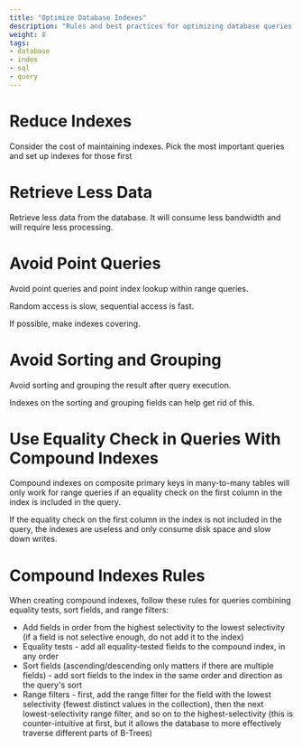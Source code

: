 ```yaml
---
title: "Optimize Database Indexes"
description: "Rules and best practices for optimizing database queries and indexes"
weight: 8
tags:
- database
- index
- sql
- query
---
```


# Reduce Indexes

Consider the cost of maintaining indexes. Pick the most important queries and set up indexes for those first

# Retrieve Less Data

Retrieve less data from the database. It will consume less bandwidth and will require less processing.

# Avoid Point Queries

Avoid point queries and point index lookup within range queries.

Random access is slow, sequential access is fast.

If possible, make indexes covering.

# Avoid Sorting and Grouping

Avoid sorting and grouping the result after query execution.

Indexes on the sorting and grouping fields can help get rid of this.

# Use Equality Check in Queries With Compound Indexes

Compound indexes on composite primary keys in many-to-many tables will only work for range queries if an equality check on the first column in the index is included in the query.

If the equality check on the first column in the index is not included in the query, the indexes are useless and only consume disk space and slow down writes.

# Compound Indexes Rules

When creating compound indexes, follow these rules for queries combining equality tests, sort fields, and range filters:

* Add fields in order from the highest selectivity to the lowest selectivity (if a field is not selective enough, do not add it to the index)
* Equality tests - add all equality-tested fields to the compound index, in any order
* Sort fields (ascending/descending only matters if there are multiple fields) - add sort fields to the index in the same order and direction as the query's sort
* Range filters - first, add the range filter for the field with the lowest selectivity (fewest distinct values in the collection), then the next lowest-selectivity range filter, and so on to the highest-selectivity
(this is counter-intuitive at first, but it allows the database to more effectively traverse different parts of B-Trees)
